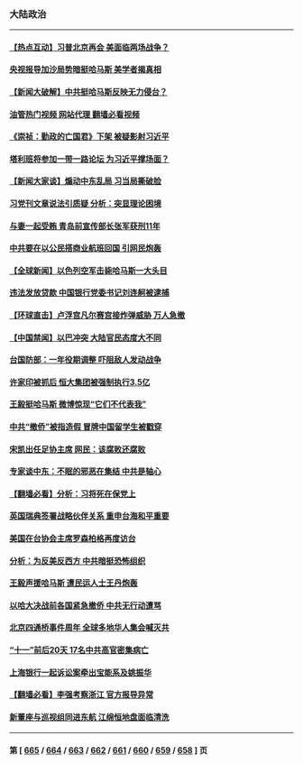 ### 大陆政治
---
#### [【热点互动】习普北京再会 美面临两场战争？](../../pages/ncid277/n14096654.md?10170846) 
#### [央视报导加沙局势暗挺哈马斯 美学者揭真相](../../pages/ncid277/n14095432.md?10170846) 
#### [【新闻大破解】中共挺哈马斯反映无力侵台？](../../pages/ncid277/n14096651.md?10170846) 
#### [油管热门视频 网站代理 翻墙必看视频](http://138.2.39.72:81/youtube.html?epic-marker?10170846)
#### [《崇祯：勤政的亡国君》下架 被疑影射习近平](../../pages/ncid277/n14096559.md?10170846) 
#### [塔利班将参加一带一路论坛 为习近平撑场面？](../../pages/ncid277/n14096442.md?10170846) 
#### [【新闻大家谈】煽动中东乱局 习当局撕破脸](../../pages/ncid277/n14096518.md?10170846) 
#### [习党刊文章说法引质疑 分析：突显理论困境](../../pages/ncid277/n14096272.md?10170846) 
#### [与妻一起受贿 青岛前宣传部长张军获刑11年](../../pages/ncid277/n14096396.md?10170846) 
#### [中共要在以公民搭商业航班回国 引网民炮轰](../../pages/ncid277/n14096384.md?10170846) 
#### [【全球新闻】以色列空军击毙哈马斯一大头目](../../pages/ncid277/n14096367.md?10170846) 
#### [违法发放贷款 中国银行党委书记刘连舸被逮捕](../../pages/ncid277/n14096270.md?10170846) 
#### [【环球直击】卢浮宫凡尔赛宫接炸弹威胁 万人急撤](../../pages/ncid277/n14095647.md?10170846) 
#### [【中国禁闻】以巴冲突 大陆官民态度大不同](../../pages/ncid277/n14095648.md?10170846) 
#### [台国防部：一年役期调整 吓阻敌人发动战争](../../pages/ncid277/n14096260.md?10170846) 
#### [许家印被抓后 恒大集团被强制执行3.5亿](../../pages/ncid277/n14096188.md?10170846) 
#### [王毅挺哈马斯 微博惊现“它们不代表我”](../../pages/ncid277/n14096212.md?10170846) 
#### [中共“撤侨”被指造假 冒牌中国留学生被戳穿](../../pages/ncid277/n14095978.md?10170846) 
#### [宋凯出任足协主席 网民：该腐败还腐败](../../pages/ncid277/n14096127.md?10170846) 
#### [专家谈中东：不眠的邪恶在集结 中共是轴心](../../pages/ncid277/n14095946.md?10170846) 
#### [【翻墙必看】分析：习将死在保党上](../../pages/ncid277/n14095997.md?10170846) 
#### [英国瑞典签署战略伙伴关系 重申台海和平重要](../../pages/ncid277/n14096123.md?10170846) 
#### [美国在台协会主席罗森柏格再度访台](../../pages/ncid277/n14096100.md?10170846) 
#### [分析：为反美反西方 中共暗挺恐怖组织](../../pages/ncid277/n14095831.md?10170846) 
#### [王毅声援哈马斯 遭民运人士王丹炮轰](../../pages/ncid277/n14095801.md?10170846) 
#### [以哈大决战前各国紧急撤侨 中共无行动遭骂](../../pages/ncid277/n14095711.md?10170846) 
#### [北京四通桥事件周年 全球多地华人集会喊灭共](../../pages/ncid277/n14095615.md?10170846) 
#### [“十一”前后20天 17名中共高官密集病亡](../../pages/ncid277/n14095529.md?10170846) 
#### [上海银行一起诉讼案牵出宝能系及姚振华](../../pages/ncid277/n14095483.md?10170846) 
#### [【翻墙必看】李强考察浙江 官方报导异常](../../pages/ncid277/n14095518.md?10170846) 
#### [新董座与巡视组同进东航 江绵恒地盘面临清洗](../../pages/ncid277/n14095416.md?10170846) 

---
#### 第 [ [665](./665.md?10170846) / [664](./664.md?10170846) / [663](./663.md?10170846) / [662](./662.md?10170846) / [661](./661.md?10170846) / [660](./660.md?10170846) / [659](./659.md?10170846) / [658](./658.md?10170846) ] 页
